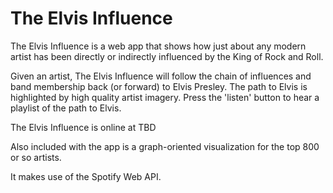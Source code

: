 # The Elvis Influence

The Elvis Influence is a web app that shows how just about any modern
artist has been directly or indirectly influenced by the King of Rock and Roll.

Given an artist, The Elvis Influence will follow the chain of influences and
band membership back (or forward) to Elvis Presley. The path to Elvis is
highlighted by high quality artist imagery. Press the 'listen' button to hear a
playlist of the path to Elvis.

The Elvis Influence is online at TBD

Also included with the app is a graph-oriented visualization for the top
800 or so artists.

It makes use of the Spotify Web API.


